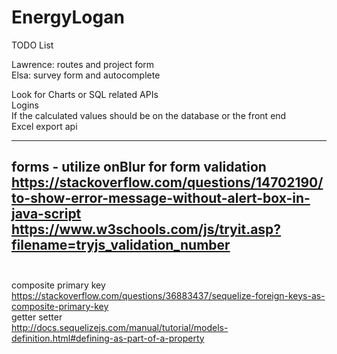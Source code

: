 # EnergyLogan  

TODO List  
  
  Lawrence: routes and project form  
  Elsa: survey form and autocomplete  
  
  Look for Charts or SQL related APIs  
  Logins   
  If the calculated values should be on the database or the front end  
  Excel export api  

-------  
forms - utilize onBlur for form validation  
https://stackoverflow.com/questions/14702190/to-show-error-message-without-alert-box-in-java-script  
https://www.w3schools.com/js/tryit.asp?filename=tryjs_validation_number  
  
-------  
composite primary key 
https://stackoverflow.com/questions/36883437/sequelize-foreign-keys-as-composite-primary-key  
getter setter  
http://docs.sequelizejs.com/manual/tutorial/models-definition.html#defining-as-part-of-a-property  
